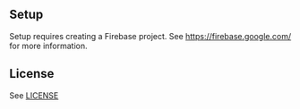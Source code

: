 ## Setup

Setup requires creating a Firebase project. See https://firebase.google.com/ for more information.

## License
See [LICENSE](LICENSE)

